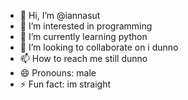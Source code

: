 - 👋 Hi, I’m @iannasut
- 👀 I’m interested in programming
- 🌱 I’m currently learning python
- 💞️ I’m looking to collaborate on i dunno
- 📫 How to reach me still dunno
- 😄 Pronouns: male
- ⚡ Fun fact: im straight

<!---
iannasut/iannasut is a ✨ special ✨ repository because its `README.md` (this file) appears on your GitHub profile.
You can click the Preview link to take a look at your changes.
--->
